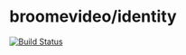 # broomevideo/identity

[![Build Status](https://travis-ci.org/BroomeVideo/identity.svg?branch=master)](https://travis-ci.org/BroomeVideo/identity)
